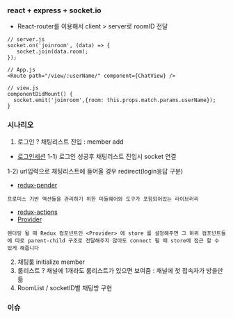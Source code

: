 ### react + express + socket.io

* React-router를 이용해서 client > server로 roomID 전달
  
```
// server.js
socket.on('joinroom', (data) => {
   socket.join(data.room);
});

// App.js
<Route path="/view/:userName/" component={ChatView} />

// view.js
componentDidMount() {
  socket.emit('joinroom',{room: this.props.match.params.userName});
}
```

### 시나리오

1) 로그인 ? 채팅리스트 진입 : member add
- [로그인세션](https://velopert.com/1967)
1-1) 로그인 성공후 채팅리스트 진입시 socket 연결

1-2) url입력으로 채팅리스트에 들어올 경우 redirect(login응답 구분)

- [redux-pender](https://velopert.com/3401#2-3-redux-promise-middleware)
```
프로미스 기반 액션들을 관리하기 위한 미들웨어와 도구가 포함되어있는 라이브러리
```
- [redux-actions](https://velopert.com/3358)
- [Provider](https://velopert.com/1266)
```
렌더링 될 때 Redux 컴포넌트인 <Provider> 에 store 를 설정해주면 그 하위 컴포넌트들에 따로 parent-child 구조로 전달해주지 않아도 connect 될 때 store에 접근 할 수 있게 해줍니다
```

2) 채팅룸 initialize member 
3) 룸리스트 ? 채널에 1개라도 룸리스트가 있으면 보여줌 : 채널에 첫 접속자가 방을만듦
4) RoomList / socketID별 채팅방 구현

### 이슈

